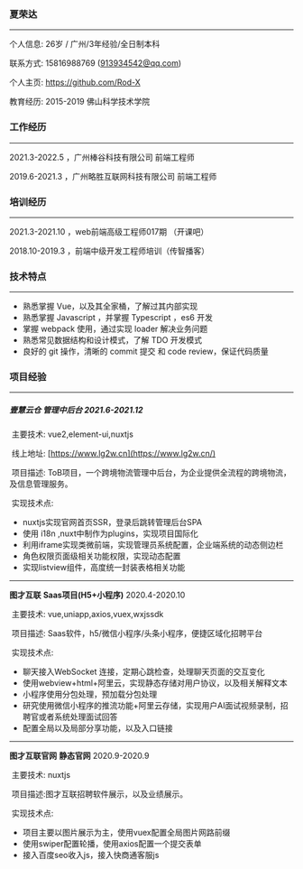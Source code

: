 ### 夏荣达

---

个⼈信息: 26岁 / 广州/3年经验/全日制本科

联系⽅式: 15816988769 (913934542@qq.com)

个⼈主⻚: https://github.com/Rod-X

教育经历: 2015-2019 佛山科学技术学院



### ⼯作经历 

---

2021.3-2022.5 ，广州棒谷科技有限公司 前端⼯程师 

2019.6-2021.3 ，广州略胜互联网科技有限公司 前端⼯程师 


### 培训经历

---

2021.3-2021.10 ，web前端高级工程师017期 （开课吧）

2018.10-2019.3 ，前端中级开发工程师培训（传智播客） 


### 技术特点 

---

+ 熟悉掌握 Vue，以及其全家桶，了解过其内部实现
+ 熟悉掌握 Javascript ，并掌握 Typescript ，es6 开发
+ 掌握 webpack 使用，通过实现 loader 解决业务问题
+ 熟悉常⻅数据结构和设计模式，了解 TDO 开发模式
+ 良好的 git 操作，清晰的 commit 提交 和 code review，保证代码质量


### 项⽬经验

---

##### **壹慧云仓**	**管理中后台**	2021.6-2021.12

​	主要技术: vue2,element-ui,nuxtjs

​	线上地址: [https://www.lg2w.cn](https://www.lg2w.cn/)

​	项目描述: ToB项目，一个跨境物流管理中后台，为企业提供全流程的跨境物流，及信息管理服务。

​	实现技术点:

+ nuxtjs实现官网首页SSR，登录后跳转管理后台SPA
+ 使用 i18n ,nuxt中制作为plugins，实现项目国际化
+ 利用iframe实现类微前端，实现管理员系统配置，企业端系统的动态侧边栏
+ 角色权限页面级相关功能权限，实现动态配置
+ 实现listview组件，高度统一封装表格相关功能

---

**图才互联**	**Saas项目(H5+小程序)**	2020.4-2020.10

​	主要技术:  vue,uniapp,axios,vuex,wxjssdk

​	项目描述:  Saas软件，h5/微信小程序/头条小程序，便捷区域化招聘平台

​	实现技术点:

+ 聊天接入WebSocket 连接，定期心跳检查，处理聊天页面的交互变化
+ 使用webview+html+阿里云，实现静态存储对用户协议，以及相关解释文本
+ 小程序使用分包处理，预加载分包处理
+ 研究使用微信小程序的推流功能+阿里云存储，实现用户AI面试视频录制，招聘官或者系统处理面试回答
+ 配置全局以及局部分享功能，以及入口链接

---

**图才互联官网**	**静态官网**	2020.9-2020.9

​	主要技术: nuxtjs

​	项目描述:图才互联招聘软件展示，以及业绩展示。

​	实现技术点:

+ 项目主要以图片展示为主，使用vuex配置全局图片网路前缀
+ 使用swiper配置轮播，使用axios配置一个提交表单
+ 接入百度seo收入js，接入快商通客服js

